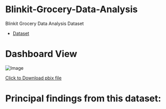 # Blinkit-Grocery-Data-Analysis
Blinkit Grocery Data Analysis
 Dataset

- <a href="https://github.com/mjahan11/Blinkit-Grocery-Data-Analysis/blob/main/BlinkIT%20Grocery%20Data.xlsx">Dataset</a>
# Dashboard View

![Image](https://github.com/user-attachments/assets/ab6d5d86-3923-4b93-aaae-2d5908252ef0)


<a href="https://github.com/mjahan11/Blinkit-Grocery-Data-Analysis/blob/main/BlinkIT%20Grocery%20Dashboard.pbix">Click to Download pbix file </a>

# Principal findings from this dataset:




